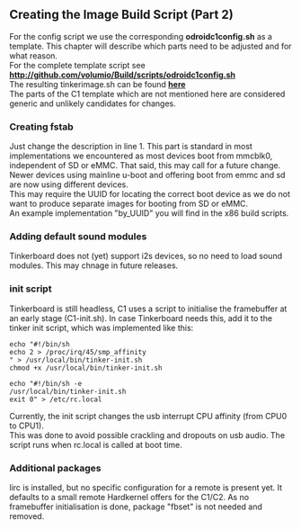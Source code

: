 ## Creating the Image Build Script (Part 2)
For the config script we use the corresponding __odroidc1config.sh__ as a template.
This chapter will describe which parts need to be adjusted and for what reason.  
For the complete template script see __<http://github.com/volumio/Build/scripts/odroidc1config.sh>__  
The resulting tinkerimage.sh can be found [__here__](http://github.com/volumio/Build/scripts/tinkerconfig.sh)  
The parts of the C1 template which are not mentioned here are considered generic and unlikely candidates for changes.
### Creating fstab
Just change the description in line 1.
This part is standard in most implementations we encountered as most devices boot from mmcblk0, independent of SD or eMMC.
That said, this may call for a future change.  
Newer devices using mainline u-boot and offering boot from emmc and sd are now using different devices.  
This may require the UUID for locating the correct boot device as we do not want to produce separate images for booting from SD or eMMC.  
An example implementation "by_UUID" you will find in the x86 build scripts.
### Adding default sound modules ###
Tinkerboard does not (yet) support i2s devices, so no need to load sound modules.
This may chnage in future releases.
### init script ###
Tinkerboard is still headless, C1 uses a script to initialise the framebuffer at an early stage (C1-init.sh).
In case Tinkerboard needs this, add it to the tinker init script, which was implemented like this:

    echo "#!/bin/sh
    echo 2 > /proc/irq/45/smp_affinity
    " > /usr/local/bin/tinker-init.sh
    chmod +x /usr/local/bin/tinker-init.sh

    echo "#!/bin/sh -e
    /usr/local/bin/tinker-init.sh
    exit 0" > /etc/rc.local
Currently, the init script changes the usb interrupt CPU affinity (from CPU0 to CPU1).  
This was done to avoid possible crackling and dropouts on usb audio.
The script runs when rc.local is called at boot time.  
### Additional packages ###
lirc is installed, but no specific configuration for a remote is present yet.
It defaults to a small remote Hardkernel offers for the C1/C2.
As no framebuffer initialisation is done, package "fbset" is not needed and removed.
